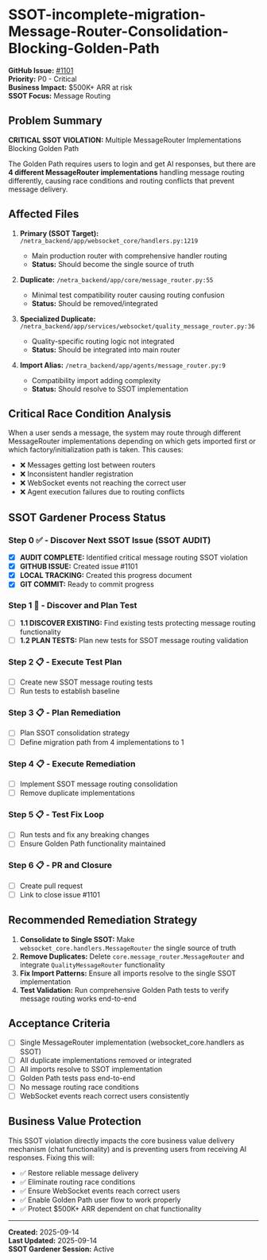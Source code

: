 # SSOT-incomplete-migration-Message-Router-Consolidation-Blocking-Golden-Path

**GitHub Issue:** [#1101](https://github.com/netra-systems/netra-apex/issues/1101)  
**Priority:** P0 - Critical  
**Business Impact:** $500K+ ARR at risk  
**SSOT Focus:** Message Routing  

## Problem Summary

**CRITICAL SSOT VIOLATION:** Multiple MessageRouter Implementations Blocking Golden Path

The Golden Path requires users to login and get AI responses, but there are **4 different MessageRouter implementations** handling message routing differently, causing race conditions and routing conflicts that prevent message delivery.

## Affected Files

1. **Primary (SSOT Target):** `/netra_backend/app/websocket_core/handlers.py:1219`
   - Main production router with comprehensive handler routing
   - **Status:** Should become the single source of truth

2. **Duplicate:** `/netra_backend/app/core/message_router.py:55`
   - Minimal test compatibility router causing routing confusion
   - **Status:** Should be removed/integrated

3. **Specialized Duplicate:** `/netra_backend/app/services/websocket/quality_message_router.py:36`
   - Quality-specific routing logic not integrated
   - **Status:** Should be integrated into main router

4. **Import Alias:** `/netra_backend/app/agents/message_router.py:9`
   - Compatibility import adding complexity
   - **Status:** Should resolve to SSOT implementation

## Critical Race Condition Analysis

When a user sends a message, the system may route through different MessageRouter implementations depending on which gets imported first or which factory/initialization path is taken. This causes:

- ❌ Messages getting lost between routers
- ❌ Inconsistent handler registration  
- ❌ WebSocket events not reaching the correct user
- ❌ Agent execution failures due to routing conflicts

## SSOT Gardener Process Status

### Step 0 ✅ - Discover Next SSOT Issue (SSOT AUDIT)
- [x] **AUDIT COMPLETE:** Identified critical message routing SSOT violation
- [x] **GITHUB ISSUE:** Created issue #1101
- [x] **LOCAL TRACKING:** Created this progress document
- [x] **GIT COMMIT:** Ready to commit progress

### Step 1 🔄 - Discover and Plan Test
- [ ] **1.1 DISCOVER EXISTING:** Find existing tests protecting message routing functionality
- [ ] **1.2 PLAN TESTS:** Plan new tests for SSOT message routing validation

### Step 2 📋 - Execute Test Plan
- [ ] Create new SSOT message routing tests
- [ ] Run tests to establish baseline

### Step 3 📋 - Plan Remediation
- [ ] Plan SSOT consolidation strategy
- [ ] Define migration path from 4 implementations to 1

### Step 4 📋 - Execute Remediation
- [ ] Implement SSOT message routing consolidation
- [ ] Remove duplicate implementations

### Step 5 📋 - Test Fix Loop
- [ ] Run tests and fix any breaking changes
- [ ] Ensure Golden Path functionality maintained

### Step 6 📋 - PR and Closure
- [ ] Create pull request
- [ ] Link to close issue #1101

## Recommended Remediation Strategy

1. **Consolidate to Single SSOT:** Make `websocket_core.handlers.MessageRouter` the single source of truth
2. **Remove Duplicates:** Delete `core.message_router.MessageRouter` and integrate `QualityMessageRouter` functionality  
3. **Fix Import Patterns:** Ensure all imports resolve to the single SSOT implementation
4. **Test Validation:** Run comprehensive Golden Path tests to verify message routing works end-to-end

## Acceptance Criteria

- [ ] Single MessageRouter implementation (websocket_core.handlers as SSOT)
- [ ] All duplicate implementations removed or integrated
- [ ] All imports resolve to SSOT implementation
- [ ] Golden Path tests pass end-to-end
- [ ] No message routing race conditions
- [ ] WebSocket events reach correct users consistently

## Business Value Protection

This SSOT violation directly impacts the core business value delivery mechanism (chat functionality) and is preventing users from receiving AI responses. Fixing this will:

- ✅ Restore reliable message delivery
- ✅ Eliminate routing race conditions  
- ✅ Ensure WebSocket events reach correct users
- ✅ Enable Golden Path user flow to work properly
- ✅ Protect $500K+ ARR dependent on chat functionality

---

**Created:** 2025-09-14  
**Last Updated:** 2025-09-14  
**SSOT Gardener Session:** Active  